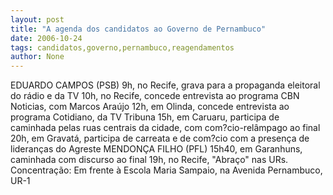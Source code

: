 ```yaml
---
layout: post
title: "A agenda dos candidatos ao Governo de Pernambuco"
date: 2006-10-24
tags: candidatos,governo,pernambuco,reagendamentos
author: None
---
```


EDUARDO CAMPOS (PSB)
9h, no Recife, grava para a propaganda eleitoral do rádio e da TV
10h, no Recife, concede entrevista ao programa CBN Noticias, com Marcos Araújo
12h, em Olinda, concede entrevista ao programa Cotidiano, da TV Tribuna
15h, em Caruaru, participa de caminhada pelas ruas centrais da cidade, com com?cio-relâmpago ao final
20h, em Gravatá, participa de carreata e de com?cio com a presença de lideranças do Agreste
MENDONÇA FILHO (PFL)
15h40, em Garanhuns, caminhada com discurso ao final
19h, no Recife, \"Abraço\" nas URs. Concentração: Em frente à Escola Maria Sampaio, na Avenida Pernambuco, UR-1  
